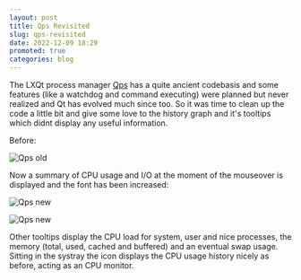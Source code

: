 ```yaml
---
layout: post
title: Qps Revisited
slug: qps-revisited
date: 2022-12-09 18:29
promoted: true
categories: blog
---
```


The LXQt process manager [Qps](https://github.com/lxqt/qps) has a quite ancient codebasis and some features (like a watchdog and command executing) were planned but never realized and Qt has evolved much since too. So it was time to clean up the code a little bit and give some love to the history graph and it's tooltips which didnt display any useful information.

Before:

![Qps old](../../../../../images/posts/qps-old.png)

Now a summary of CPU usage and I/O at the moment of the mouseover is displayed and the font has been increased:

![Qps new](../../../../../images/posts/qps-new.png)

![Qps new](../../../../../images/posts/qps-new.2.png)

Other tooltips display the CPU load for system, user and nice processes, the memory (total, used, cached and buffered) and an eventual swap usage. Sitting in the systray the icon displays the CPU usage history nicely as before, acting as an CPU monitor.

